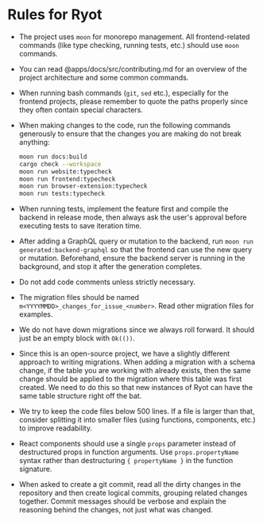 # Rules for Ryot

- The project uses `moon` for monorepo management. All frontend-related commands (like type
  checking, running tests, etc.) should use `moon` commands.
- You can read @apps/docs/src/contributing.md for an overview of the project architecture
  and some common commands.
- When running bash commands (`git`, `sed` etc.), especially for the frontend projects,
  please remember to quote the paths properly since they often contain special characters.
- When making changes to the code, run the following commands generously to ensure that the
  changes you are making do not break anything:

  ```bash
  moon run docs:build
  cargo check --workspace
  moon run website:typecheck
  moon run frontend:typecheck
  moon run browser-extension:typecheck
  moon run tests:typecheck
  ```

- When running tests, implement the feature first and compile the backend in release mode,
  then always ask the user's approval before executing tests to save iteration time.
- After adding a GraphQL query or mutation to the backend, run `moon run
  generated:backend-graphql` so that the frontend can use the new query or mutation. Beforehand,
  ensure the backend server is running in the background, and stop it after the generation completes.
- Do not add code comments unless strictly necessary.
- The migration files should be named `m<YYYYMMDD>_changes_for_issue_<number>`. Read other
  migration files for examples.
- We do not have down migrations since we always roll forward. It should just be an empty
  block with `Ok(())`.
- Since this is an open-source project, we have a slightly different approach to writing
  migrations. When adding a migration with a schema change, if the table you are working
  with already exists, then the same change should be applied to the migration where this
  table was first created. We need to do this so that new instances of Ryot can have the
  same table structure right off the bat.
- We try to keep the code files below 500 lines. If a file is larger than that, consider
  splitting it into smaller files (using functions, components, etc.) to improve
  readability.
- React components should use a single `props` parameter instead of destructured props in
  function arguments. Use `props.propertyName` syntax rather than destructuring
  `{ propertyName }` in the function signature.
- When asked to create a git commit, read all the dirty changes in the repository and then
  create logical commits, grouping related changes together. Commit messages should be
  verbose and explain the reasoning behind the changes, not just what was changed.
